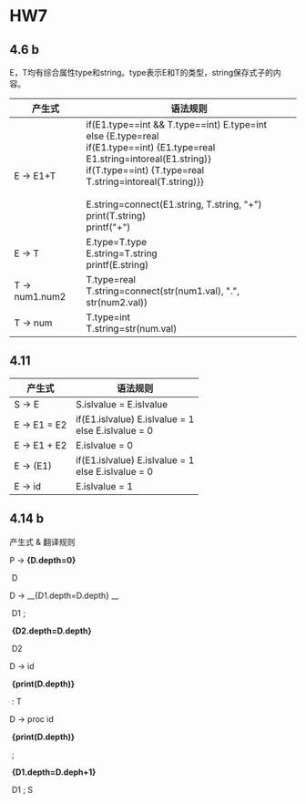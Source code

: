 # HW7

## 4.6 b

E，T均有综合属性type和string。type表示E和T的类型，string保存式子的内容。

| 产生式         | 语法规则                                                     |
| -------------- | ------------------------------------------------------------ |
| E -> E1+T      | if(E1.type==int && T.type==int) E.type=int<br />else {E.type=real<br />if(E1.type==int) {E1.type=real E1.string=intoreal(E1.string)} <br />if(T.type==int) {T.type=real T.string=intoreal(T.string)}}<br /><br />E.string=connect(E1.string, T.string, "+")<br />print(T.string)<br />printf("+") |
| E -> T         | E.type=T.type<br />E.string=T.string<br />printf(E.string)   |
| T -> num1.num2 | T.type=real<br />T.string=connect(str(num1.val), ".", str(num2.val)) |
| T -> num       | T.type=int <br />T.string=str(num.val)                       |

## 4.11

| 产生式       | 语法规则                                                |
| ------------ | ------------------------------------------------------- |
| S -> E       | S.islvalue = E.islvalue                                 |
| E -> E1 = E2 | if(E1.islvalue) E.islvalue = 1<br />else E.islvalue = 0 |
| E -> E1 + E2 | E.islvalue = 0                                          |
| E -> (E1)    | if(E1.islvalue) E.islvalue = 1<br />else E.islvalue = 0 |
| E -> id      | E.islvalue = 1                                          |

## 4.14 b

产生式 & 翻译规则  

P -> __{D.depth=0}__ 

​		D  

D -> __{D1.depth=D.depth} __

​		D1 ;

​		__{D2.depth=D.depth}__ 

​		D2  

D -> id 

​		__{print(D.depth)}__ 

​		: T  

D -> proc id 

​		__{print(D.depth)}__ 

​		; 

​		__{D1.depth=D.deph+1}__ 

​		D1 ; S

